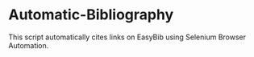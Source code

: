 # Automatic-Bibliography

This script automatically cites links on EasyBib using Selenium Browser Automation. 